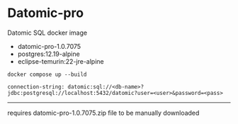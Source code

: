 # Datomic-pro

Datomic SQL docker image

- datomic-pro-1.0.7075
- postgres:12.19-alpine
- eclipse-temurin:22-jre-alpine

`docker compose up --build`

`connection-string: datomic:sql://<db-name>?jdbc:postgresql://localhost:5432/datomic?user=<user>&password=<pass>`

---

requires datomic-pro-1.0.7075.zip file to be manually downloaded
